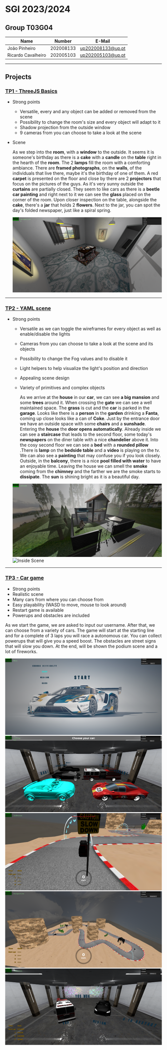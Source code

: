 # SGI 2023/2024

## Group T03G04

| Name               | Number    | E-Mail             |
| ------------------ | --------- | ------------------ |
| João Pinheiro      | 202008133 | <up202008133@up.pt>  |
| Ricardo Cavalheiro | 202005103 | <up202005103@up.pt>  |

----

## Projects

### [TP1 - ThreeJS Basics](tp1)

- Strong points
  - Versatile, every and any object can be added or removed from the scene
  - Possibility to change the room's size and every object will adapt to it
  - Shadow projection from the outside window
  - 9 cameras from you can choose to take a look at the scene
- Scene
  
  As we step into the **room**, with a **window** to the outside. It seems it is someone's birthday as there is a **cake** with a **candle** on the **table** right in the hearth of the **room**. The 2 **lamps** fill the room with a comforting ambiance. There are **framed photographs**, on the **walls**, of the individuals that live there, maybe it's the birthday of one of them. A red **carpet** is presented on the floor  and close by there are 2 **projectors** that focus on the pictures of the guys. As it's very sunny outside the **curtains** are partially closed.
  They seem to like cars as there is a **beetle car painting** and right next to it we can see the **glass** placed on the corner of the room.
  Upon closer inspection on the table, alongside the **cake**, there's a **jar** that holds 2 **flowers**. Next to the jar, you can spot the day's folded newspaper, just like a spiral spring.

  ![Image](./tp1/screenshot/Screenshot%20from%202023-10-19%2021-23-52.png)

-----

### [TP2 - YAML scene](tp2)

- Strong points
  - Versatile as we can toggle the wireframes for every object as well as enable/disable the lights
  - Cameras from you can choose to take a look at the scene and its objects
  - Possibility to change the Fog values and to disable it
  - Light helpers to help visualize the light's position and direction
  - Appealing scene design
  - Variety of primitives and complex objects


    As we arrive at the **house** in our **car**, we can see **a big mansion** and some **trees** around it. When crossing the **gate** we can see a well maintained space. The **grass** is cut and the **car** is parked in the **garage**. Looks like there is a **person** in the **garden** drinking a **Fanta**, coming up close looks like a can of **Coke**.
    Just by the entrance door we have an outside space with some **chairs** and a **sunshade**. Entering the **house** the **door opens automatically**.
    Already inside we can see a **staircase** that leads to the second floor, some today's **newspapers** on the diner table with a nice **chandelier** above it.
    Into the cosy second floor we can see a **bed** with a **rounded pillow** .There is **lamp** on the
    **bedside table** and a **video** is playing on the tv. We can also see a **painting** that may confuse you if you look closely. Outside, in the **balcony**, there is a nice **pool filled with water** to have an enjoyable time. Leaving the house we can smell the **smoke** coming from the **chimney** and the farther we are the smoke starts to **dissipate**. The **sun** is shining bright as it is a beautiful day.

  ![Outside Scene](./tp2/scenes/t03g04/screenshot/Screenshot%20from%202023-11-23%2000-19-56.png)
  ![Inside Scene](./tp2/scenes/t03g04/screenshot/Screenshot%20from%202023-11-23%2000-20-05.png)

----

### [TP3 - Car game](tp3)

- Strong points
- Realistic scene
- Many cars from where you can choose from
- Easy playability (WASD to move, mouse to look around)
- Restart game is available
- Powerups and obstacles are included

As we start the game, we are asked to input our username. After that, we can choose from a variety of cars. The game will start at the starting line and for a complete of 3 laps you will race a autonomous car. You can collect powerups that will give you a speed boost. The obstacles are street signs that will slow you down. At the end, will be shown the podium scene and a lot of fireworks.

![Sprites](./tp3/screenshots/sprites.png)
![Car picking](./tp3/screenshots/picking.png)
![Powerups](./tp3/screenshots/powerup.png)
![Track](./tp3/screenshots/track.png)
![Fireworks](./tp3/screenshots/firework.png)
